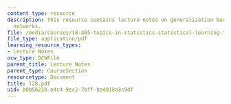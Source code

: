```yaml
---
content_type: resource
description: This resource contains lecture notes on generalization bounds for neural
  networks.
file: /media/courses/18-465-topics-in-statistics-statistical-learning-theory-spring-2007/b0b5b21ba4c49ec27bffba4918a3c9df_l28.pdf
file_type: application/pdf
learning_resource_types:
- Lecture Notes
ocw_type: OCWFile
parent_title: Lecture Notes
parent_type: CourseSection
resourcetype: Document
title: l28.pdf
uid: b0b5b21b-a4c4-9ec2-7bff-ba4918a3c9df
---
```

